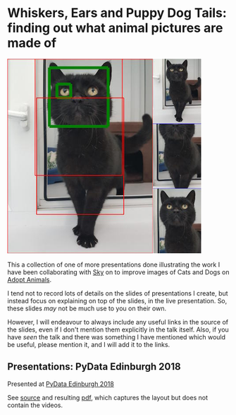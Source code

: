 # Whiskers, Ears and Puppy Dog Tails: finding out what animal pictures are made of

![inline](monocle_cat.jpg)

This a collection of one of more presentations done illustrating the work I have
been collaborating with [Sky](https://twitter.com/carrotcodes]) on to improve
images of Cats and Dogs on [Adopt Animals](https://www.adoptanimals.io/).

I tend not to record lots of details on the slides of presentations I create,
but instead focus on explaining on top of the slides, in the live presentation.
So, these slides *may* not be much use to you on their own.

However, I will endeavour to always include any useful links in the source of
the slides, even if I don't mention them explicitly in the talk itself. Also, if 
you have *seen* the talk and there was something I have mentioned which would be
useful, please mention it, and I will add it to the links.

## Presentations: PyData Edinburgh 2018

Presented at [PyData Edinburgh 2018](https://www.meetup.com/PyData-Edinburgh/events/254843839/)

See [source](presentation.pydata_edi_2018.md) and resulting 
[pdf](presentation.pydata_edi_2018.pdf), which captures the layout but does not
contain the videos.
